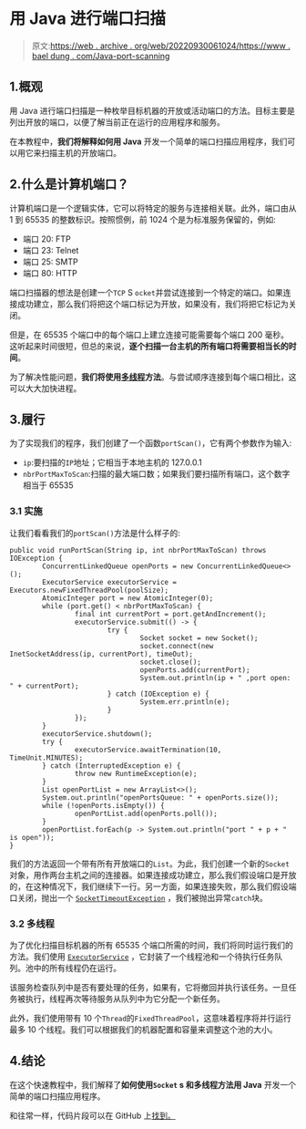 # 用 Java 进行端口扫描

> 原文:[https://web . archive . org/web/20220930061024/https://www . bael dung . com/Java-port-scanning](https://web.archive.org/web/20220930061024/https://www.baeldung.com/java-port-scanning)

## 1.概观

用 Java 进行端口扫描是一种枚举目标机器的开放或活动端口的方法。目标主要是列出开放的端口，以便了解当前正在运行的应用程序和服务。

在本教程中，**我们将解释如何用 Java** 开发一个简单的端口扫描应用程序，我们可以用它来扫描主机的开放端口。

## 2.什么是计算机端口？

计算机端口是一个逻辑实体，它可以将特定的服务与连接相关联。此外，端口由从 1 到 65535 的整数标识。按照惯例，前 1024 个是为标准服务保留的，例如:

*   端口 20: FTP
*   端口 23: Telnet
*   端口 25: SMTP
*   端口 80: HTTP

端口扫描器的想法是创建一个`TCP` S `ocket`并尝试连接到一个特定的端口。如果连接成功建立，那么我们将把这个端口标记为开放，如果没有，我们将把它标记为关闭。

但是，在 65535 个端口中的每个端口上建立连接可能需要每个端口 200 毫秒。这听起来时间很短，但总的来说，**逐个扫描一台主机的所有端口将需要相当长的时间**。

为了解决性能问题，**我们将使用[多线程](/web/20221208143856/https://www.baeldung.com/cs/multithreaded-algorithms)方法**。与尝试顺序连接到每个端口相比，这可以大大加快进程。

## 3.履行

为了实现我们的程序，我们创建了一个函数`portScan()`，它有两个参数作为输入:

*   `ip`:要扫描的`IP`地址；它相当于本地主机的 127.0.0.1
*   `nbrPortMaxToScan`:扫描的最大端口数；如果我们要扫描所有端口，这个数字相当于 65535

### 3.1 实施

让我们看看我们的`portScan()`方法是什么样子的:

```
public void runPortScan(String ip, int nbrPortMaxToScan) throws IOException {
        ConcurrentLinkedQueue openPorts = new ConcurrentLinkedQueue<>();
        ExecutorService executorService = Executors.newFixedThreadPool(poolSize);
        AtomicInteger port = new AtomicInteger(0);
        while (port.get() < nbrPortMaxToScan) {
                final int currentPort = port.getAndIncrement();
                executorService.submit(() -> {
                        try {
                                Socket socket = new Socket();
                                socket.connect(new InetSocketAddress(ip, currentPort), timeOut);
                                socket.close();
                                openPorts.add(currentPort);
                                System.out.println(ip + " ,port open: " + currentPort);
                        } catch (IOException e) {
                                System.err.println(e);
                        }
                });
        }
        executorService.shutdown();
        try {
                executorService.awaitTermination(10, TimeUnit.MINUTES);
        } catch (InterruptedException e) {
                throw new RuntimeException(e);
        }
        List openPortList = new ArrayList<>();
        System.out.println("openPortsQueue: " + openPorts.size());
        while (!openPorts.isEmpty()) {
                openPortList.add(openPorts.poll());
        }
        openPortList.forEach(p -> System.out.println("port " + p + " is open"));
}
```

我们的方法返回一个带有所有开放端口的`List`。为此，我们创建一个新的`Socket` 对象，用作两台主机之间的连接器。如果连接成功建立，那么我们假设端口是开放的，在这种情况下，我们继续下一行。另一方面，如果连接失败，那么我们假设端口关闭，抛出一个 [`SocketTimeoutException`](/web/20221208143856/https://www.baeldung.com/java-socket-connection-read-timeout) ，我们被抛出异常`catch`块。

### 3.2 多线程

为了优化扫描目标机器的所有 65535 个端口所需的时间，我们将同时运行我们的方法。我们使用 [`ExecutorService`](/web/20221208143856/https://www.baeldung.com/java-executor-service-tutorial) ，它封装了一个线程池和一个待执行任务队列。池中的所有线程仍在运行。

该服务检查队列中是否有要处理的任务，如果有，它将撤回并执行该任务。一旦任务被执行，线程再次等待服务从队列中为它分配一个新任务。

此外，我们使用带有 10 个`Thread`的`FixedThreadPool`，这意味着程序将并行运行最多 10 个线程。我们可以根据我们的机器配置和容量来调整这个池的大小。

## 4.结论

在这个快速教程中，我们解释了**如何使用`Socket` s 和多线程方法用 Java** 开发一个简单的端口扫描应用程序。

和往常一样，代码片段可以在 GitHub 上[找到。](https://web.archive.org/web/20221208143856/https://github.com/eugenp/tutorials/tree/master/core-java-modules/core-java-networking-3)